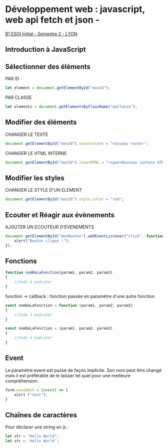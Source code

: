 # Développement web : javascript, web api fetch et json -

<u>B1 ESGI Initial - Semestre 2 - LYON</u>

## Introduction à JavaScript

## Sélectionner des éléments

PAR ID
```js
let element = document.getElementById("monId");
```

PAR CLASSE
``` js
let elements = document.getElementsByClassName("maClasse");
```

## Modifier des éléments

CHANGER LE TEXTE
``` js
document.getElementById("monId").textContent = "nouveau texte!";
```

CHANGER LE HTML INTERNE
``` js
document.getElementById("monId").innerHTML = "<span>Nouveau contenu HTML</span>;
```

## Modifier les styles

CHANGER LE STYLE D'UN ELEMENT
``` js
document.getElementById("monId").style.color = "red";
```

## Ecouter et Réagir aux évènements

AJOUTER UN ECOUTEUR D'EVENEMENTS
``` js
document.getElementById("monBouton").addEventListener("click", function () {
    alert("Bouton cliqué !");
});
```

## Fonctions
``` js
function nomDeLaFonction(param1, param2, param3)
{
    //Code à exécuter
}
```
function -> callback : fonction passée en paramètre d'une autre fonction

``` js
const nomDeLaFonction = function (param1, param2, param3)
{
    //Code à exécuter
}
```

``` js
const nomDeLaFonction = (param1, param2, param3)
{
    //Code à exécuter
}
```

## Event
Le paramètre event est passé de façon implicite. Son nom peut être changé mais il est préférable de le laisser tel quel pour une meilleure compréhension.
``` js
form.onsubmit = (event) => {
    alert ("test");
}
```

## Chaînes de caractères

Pour déclarer une string en js :

``` js
let str = "Hello World";
let str = 'Hello World';

```